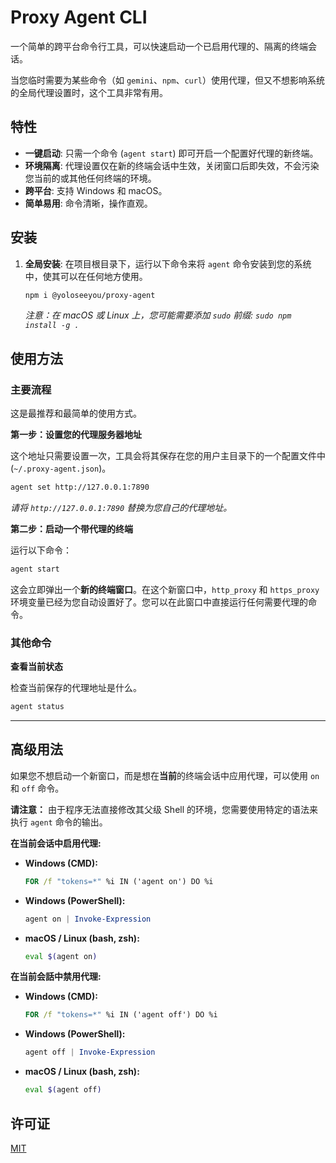 # Proxy Agent CLI

一个简单的跨平台命令行工具，可以快速启动一个已启用代理的、隔离的终端会话。

当您临时需要为某些命令（如 `gemini`、`npm`、`curl`）使用代理，但又不想影响系统的全局代理设置时，这个工具非常有用。

## 特性

- **一键启动**: 只需一个命令 (`agent start`) 即可开启一个配置好代理的新终端。
- **环境隔离**: 代理设置仅在新的终端会话中生效，关闭窗口后即失效，不会污染您当前的或其他任何终端的环境。
- **跨平台**: 支持 Windows 和 macOS。
- **简单易用**: 命令清晰，操作直观。

## 安装

1.  **全局安装**:
    在项目根目录下，运行以下命令来将 `agent` 命令安装到您的系统中，使其可以在任何地方使用。
    ```bash
    npm i @yoloseeyou/proxy-agent
    ```
    _注意：在 macOS 或 Linux 上，您可能需要添加 `sudo` 前缀: `sudo npm install -g .`_

## 使用方法

### 主要流程

这是最推荐和最简单的使用方式。

**第一步：设置您的代理服务器地址**

这个地址只需要设置一次，工具会将其保存在您的用户主目录下的一个配置文件中 (`~/.proxy-agent.json`)。

```bash
agent set http://127.0.0.1:7890
```

_请将 `http://127.0.0.1:7890` 替换为您自己的代理地址。_

**第二步：启动一个带代理的终端**

运行以下命令：

```bash
agent start
```

这会立即弹出一个**新的终端窗口**。在这个新窗口中，`http_proxy` 和 `https_proxy` 环境变量已经为您自动设置好了。您可以在此窗口中直接运行任何需要代理的命令。

### 其他命令

**查看当前状态**

检查当前保存的代理地址是什么。

```bash
agent status
```

---

## 高级用法

如果您不想启动一个新窗口，而是想在**当前**的终端会话中应用代理，可以使用 `on` 和 `off` 命令。

**请注意：** 由于程序无法直接修改其父级 Shell 的环境，您需要使用特定的语法来执行 `agent` 命令的输出。

**在当前会话中启用代理:**

- **Windows (CMD):**
  ```cmd
  FOR /f "tokens=*" %i IN ('agent on') DO %i
  ```
- **Windows (PowerShell):**
  ```powershell
  agent on | Invoke-Expression
  ```
- **macOS / Linux (bash, zsh):**
  ```bash
  eval $(agent on)
  ```

**在当前会話中禁用代理:**

- **Windows (CMD):**
  ```cmd
  FOR /f "tokens=*" %i IN ('agent off') DO %i
  ```
- **Windows (PowerShell):**
  ```powershell
  agent off | Invoke-Expression
  ```
- **macOS / Linux (bash, zsh):**
  ```bash
  eval $(agent off)
  ```

## 许可证

[MIT](LICENSE)
